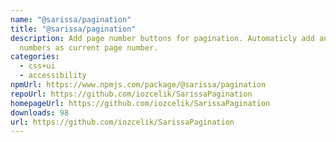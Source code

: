 ```yaml
---
name: "@sarissa/pagination"
title: "@sarissa/pagination"
description: Add page number buttons for pagination. Automaticly add and disable
  numbers as current page number.
categories:
  - css+ui
  - accessibility
npmUrl: https://www.npmjs.com/package/@sarissa/pagination
repoUrl: https://github.com/iozcelik/SarissaPagination
homepageUrl: https://github.com/iozcelik/SarissaPagination
downloads: 98
url: https://github.com/iozcelik/SarissaPagination
---
```

